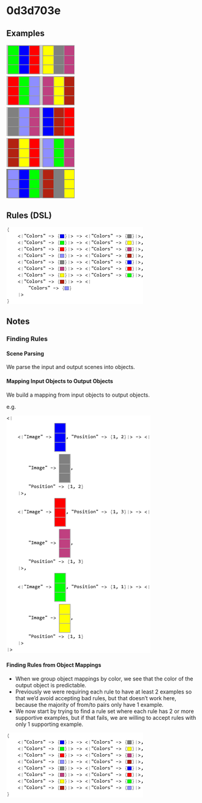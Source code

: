# 0d3d703e

## Examples

![ARC examples for 0d3d703e](examples.png?raw=true)

## Rules (DSL)

![DSL rules for 0d3d703e](rules.png?raw=true)

## Notes

### Finding Rules


#### Scene Parsing

We parse the input and output scenes into objects.


#### Mapping Input Objects to Output Objects

We build a mapping from input objects to output objects.

e.g.



![image 1](image1.png?raw=true)


#### Finding Rules from Object Mappings

* When we group object mappings by color, we see that the color of the output object is predictable.
* Previously we were requiring each rule to have at least 2 examples so that we’d avoid accepting bad rules, but that doesn’t work here, because the majority of from/to pairs only have 1 example.
* We now start by trying to find a rule set where each rule has 2 or more supportive examples, but if that fails, we are willing to accept rules with only 1 supporting example.


![image 2](image2.png?raw=true)
